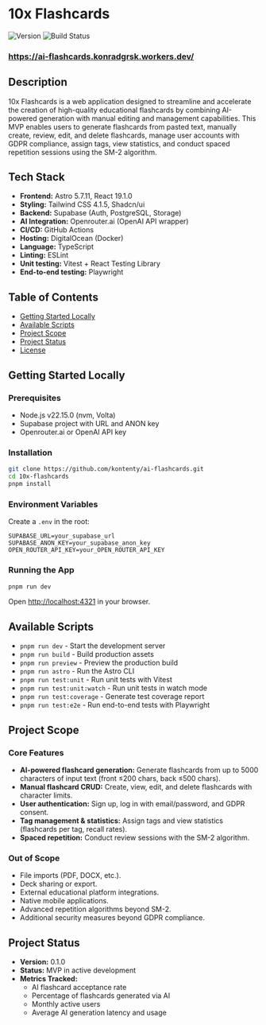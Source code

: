 # 10x Flashcards

![Version](https://img.shields.io/badge/version-0.1.0-blue)
![Build Status](https://github.com/kontenty/ai-flashcards/actions/workflows/main.yml/badge.svg)

### https://ai-flashcards.konradgrsk.workers.dev/

## Description

10x Flashcards is a web application designed to streamline and accelerate the creation of high-quality educational flashcards by combining AI-powered generation with manual editing and management capabilities. This MVP enables users to generate flashcards from pasted text, manually create, review, edit, and delete flashcards, manage user accounts with GDPR compliance, assign tags, view statistics, and conduct spaced repetition sessions using the SM-2 algorithm.

## Tech Stack

- **Frontend:** Astro 5.7.11, React 19.1.0
- **Styling:** Tailwind CSS 4.1.5, Shadcn/ui
- **Backend:** Supabase (Auth, PostgreSQL, Storage)
- **AI Integration:** Openrouter.ai (OpenAI API wrapper)
- **CI/CD:** GitHub Actions
- **Hosting:** DigitalOcean (Docker)
- **Language:** TypeScript
- **Linting:** ESLint
- **Unit testing:** Vitest + React Testing Library
- **End-to-end testing:** Playwright

## Table of Contents

- [Getting Started Locally](#getting-started-locally)
- [Available Scripts](#available-scripts)
- [Project Scope](#project-scope)
- [Project Status](#project-status)
- [License](#license)

## Getting Started Locally

### Prerequisites

- Node.js v22.15.0 (nvm, Volta)
- Supabase project with URL and ANON key
- Openrouter.ai or OpenAI API key

### Installation

```bash
git clone https://github.com/kontenty/ai-flashcards.git
cd 10x-flashcards
pnpm install
```

### Environment Variables

Create a `.env` in the root:

```
SUPABASE_URL=your_supabase_url
SUPABASE_ANON_KEY=your_supabase_anon_key
OPEN_ROUTER_API_KEY=your_OPEN_ROUTER_API_KEY
```

### Running the App

```bash
pnpm run dev
```

Open [http://localhost:4321](http://localhost:4321) in your browser.

## Available Scripts

- `pnpm run dev` - Start the development server
- `pnpm run build` - Build production assets
- `pnpm run preview` - Preview the production build
- `pnpm run astro` - Run the Astro CLI
- `pnpm run test:unit` - Run unit tests with Vitest
- `pnpm run test:unit:watch` - Run unit tests in watch mode
- `pnpm run test:coverage` - Generate test coverage report
- `pnpm run test:e2e` - Run end-to-end tests with Playwright

## Project Scope

### Core Features

- **AI-powered flashcard generation:** Generate flashcards from up to 5000 characters of input text (front ≤200 chars, back ≤500 chars).
- **Manual flashcard CRUD:** Create, view, edit, and delete flashcards with character limits.
- **User authentication:** Sign up, log in with email/password, and GDPR consent.
- **Tag management & statistics:** Assign tags and view statistics (flashcards per tag, recall rates).
- **Spaced repetition:** Conduct review sessions with the SM-2 algorithm.

### Out of Scope

- File imports (PDF, DOCX, etc.).
- Deck sharing or export.
- External educational platform integrations.
- Native mobile applications.
- Advanced repetition algorithms beyond SM-2.
- Additional security measures beyond GDPR compliance.

## Project Status

- **Version:** 0.1.0
- **Status:** MVP in active development
- **Metrics Tracked:**
  - AI flashcard acceptance rate
  - Percentage of flashcards generated via AI
  - Monthly active users
  - Average AI generation latency and usage
